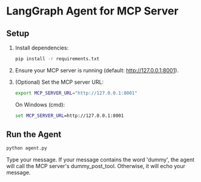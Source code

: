 # LangGraph Agent for MCP Server

## Setup

1. Install dependencies:
   ```bash
   pip install -r requirements.txt
   ```

2. Ensure your MCP server is running (default: http://127.0.0.1:8001).

3. (Optional) Set the MCP server URL:
   ```bash
   export MCP_SERVER_URL="http://127.0.0.1:8001"
   ```
   On Windows (cmd):
   ```cmd
   set MCP_SERVER_URL=http://127.0.0.1:8001
   ```

## Run the Agent

```bash
python agent.py
```

Type your message. If your message contains the word 'dummy', the agent will call the MCP server's dummy_post_tool. Otherwise, it will echo your message. 
